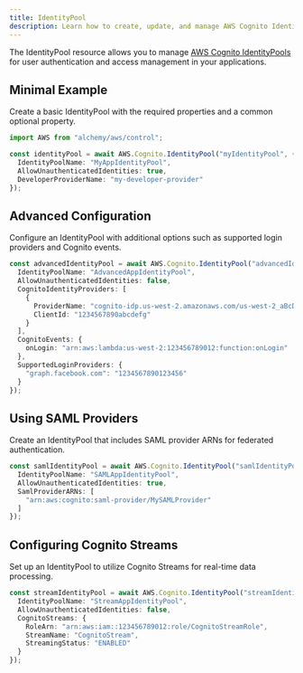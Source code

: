 ```yaml
---
title: IdentityPool
description: Learn how to create, update, and manage AWS Cognito IdentityPools using Alchemy Cloud Control.
---
```



The IdentityPool resource allows you to manage [AWS Cognito IdentityPools](https://docs.aws.amazon.com/cognito/latest/userguide/) for user authentication and access management in your applications.

## Minimal Example

Create a basic IdentityPool with the required properties and a common optional property.

```ts
import AWS from "alchemy/aws/control";

const identityPool = await AWS.Cognito.IdentityPool("myIdentityPool", {
  IdentityPoolName: "MyAppIdentityPool",
  AllowUnauthenticatedIdentities: true,
  DeveloperProviderName: "my-developer-provider"
});
```

## Advanced Configuration

Configure an IdentityPool with additional options such as supported login providers and Cognito events.

```ts
const advancedIdentityPool = await AWS.Cognito.IdentityPool("advancedIdentityPool", {
  IdentityPoolName: "AdvancedAppIdentityPool",
  AllowUnauthenticatedIdentities: false,
  CognitoIdentityProviders: [
    {
      ProviderName: "cognito-idp.us-west-2.amazonaws.com/us-west-2_aBcDeFgHi",
      ClientId: "1234567890abcdefg"
    }
  ],
  CognitoEvents: {
    onLogin: "arn:aws:lambda:us-west-2:123456789012:function:onLogin"
  },
  SupportedLoginProviders: {
    "graph.facebook.com": "1234567890123456"
  }
});
```

## Using SAML Providers

Create an IdentityPool that includes SAML provider ARNs for federated authentication.

```ts
const samlIdentityPool = await AWS.Cognito.IdentityPool("samlIdentityPool", {
  IdentityPoolName: "SAMLAppIdentityPool",
  AllowUnauthenticatedIdentities: true,
  SamlProviderARNs: [
    "arn:aws:cognito:saml-provider/MySAMLProvider"
  ]
});
```

## Configuring Cognito Streams

Set up an IdentityPool to utilize Cognito Streams for real-time data processing.

```ts
const streamIdentityPool = await AWS.Cognito.IdentityPool("streamIdentityPool", {
  IdentityPoolName: "StreamAppIdentityPool",
  AllowUnauthenticatedIdentities: false,
  CognitoStreams: {
    RoleArn: "arn:aws:iam::123456789012:role/CognitoStreamRole",
    StreamName: "CognitoStream",
    StreamingStatus: "ENABLED"
  }
});
```
